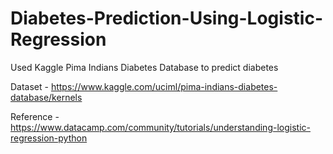 # Diabetes-Prediction-Using-Logistic-Regression
Used Kaggle Pima Indians Diabetes Database to predict diabetes

Dataset - https://www.kaggle.com/uciml/pima-indians-diabetes-database/kernels

Reference - https://www.datacamp.com/community/tutorials/understanding-logistic-regression-python
